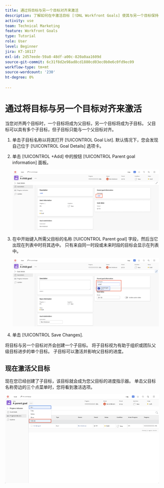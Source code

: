 ```yaml
---
title: 通过将目标与另一个目标对齐来激活
description: 了解如何在中激活目标 [!DNL Workfront Goals] 使其与另一个目标保持一致。
activity: use
team: Technical Marketing
feature: Workfront Goals
type: Tutorial
role: User
level: Beginner
jira: KT-10117
exl-id: 2d57eede-59a8-48df-a00c-820a0aa1609d
source-git-commit: 6c31f8d2e98ad8cd1880cd03ec0b0e6c0fd9ec09
workflow-type: tm+mt
source-wordcount: '230'
ht-degree: 0%

---
```


# 通过将目标与另一个目标对齐来激活

当您对齐两个目标时，一个目标将成为父目标，另一个目标将成为子目标。 父目标可以具有多个子目标，但子目标只能与一个父目标对齐。

1. 单击子目标名称以将其打开 [!UICONTROL Goal List]. 默认情况下，您会发现自己位于 [!UICONTROL Goal Details] 选项卡。
1. 单击 [!UICONTROL +Add] 中的按钮 [!UICONTROL Parent goal information] 面板。

   ![屏幕截图 [!UICONTROL Goal Details] 选项卡](assets/06-workfront-goals-align-goals.png)

1. 在中开始键入所需父目标的名称 [!UICONTROL Parent goal] 字段，然后当它出现在列表中时将其选中。 只有来自同一时段或未来时段的目标会显示在列表中。

   ![屏幕截图 [!UICONTROL Goal Details] 显示 [!UICONTROL Parent goal information] 面板](assets/07-workfront-goals-align-to.png)

1. 单击 [!UICONTROL Save Changes].

将目标与另一个目标对齐会创建一个子目标。 将子目标视为有助于组织或团队父级目标进步的单个目标。 子目标可以激活并影响父目标的进度。

## 现在激活父目标

现在您已经创建了子目标，该目标就会成为您父目标的进度指示器。 单击父目标名称旁边的三个点菜单时，您将看到激活选项。

![显示如何激活父目标的屏幕截图。](assets/activate-the-parent-goal.png)

